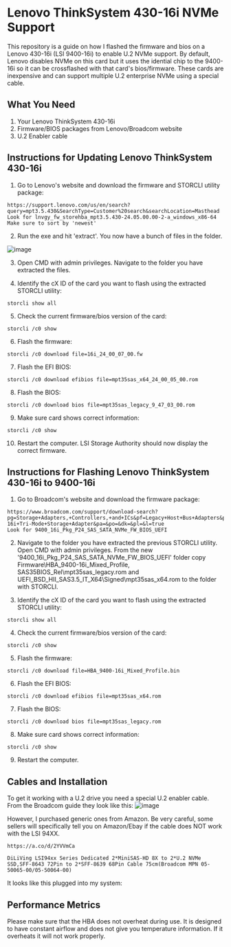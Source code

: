 # Lenovo ThinkSystem 430-16i NVMe Support
This repository is a guide on how I flashed the firmware and bios on a Lenovo 430-16i (LSI 9400-16i) to enable U.2 NVMe support. By default, Lenovo disables NVMe on this card but it uses the idential chip to the 9400-16i so it can be crossflashed with that card's bios/firmware. These cards are inexpensive and can support multiple U.2 enterprise NVMe using a special cable.

## What You Need
1.  Your Lenovo ThinkSystem 430-16i
2.  Firmware/BIOS packages from Lenovo/Broadcom website
3.  U.2 Enabler cable

## Instructions for Updating Lenovo ThinkSystem 430-16i
1. Go to Lenovo's website and download the firmware and STORCLI utility package:
````
https://support.lenovo.com/us/en/search?query=mpt3.5.430&SearchType=Customer%20search&searchLocation=Masthead
Look for lnvgy_fw_storehba_mpt3.5.430-24.05.00.00-2-a_windows_x86-64
Make sure to sort by 'newest'
````
2. Run the exe and hit 'extract'. You now have a bunch of files in the folder.

![image](https://github.com/user-attachments/assets/b36bcfdd-572d-40b9-91be-a67869d0e824)

3. Open CMD with admin privileges. Navigate to the folder you have extracted the files.

4. Identify the cX ID of the card you want to flash using the extracted STORCLI utility:
````
storcli show all
````

5. Check the current firmware/bios version of the card:
````
storcli /c0 show
````

6. Flash the firmware:
````
storcli /c0 download file=16i_24_00_07_00.fw
````

7. Flash the EFI BIOS:
````
storcli /c0 download efibios file=mpt35sas_x64_24_00_05_00.rom
````

8. Flash the BIOS:
````
storcli /c0 download bios file=mpt35sas_legacy_9_47_03_00.rom
````

9. Make sure card shows correct information:
````
storcli /c0 show
````

10. Restart the computer. LSI Storage Authority should now display the correct firmware.

## Instructions for Flashing Lenovo ThinkSystem 430-16i to 9400-16i 
1. Go to Broadcom's website and download the firmware package:
````
https://www.broadcom.com/support/download-search?pg=Storage+Adapters,+Controllers,+and+ICs&pf=Legacy+Host+Bus+Adapters&pn=HBA+9400-16i+Tri-Mode+Storage+Adapter&pa=&po=&dk=&pl=&l=true
Look for 9400_16i_Pkg_P24_SAS_SATA_NVMe_FW_BIOS_UEFI
````
2. Navigate to the folder you have extracted the previous STORCLI utility. Open CMD with admin privileges. From the new '9400_16i_Pkg_P24_SAS_SATA_NVMe_FW_BIOS_UEFI' folder copy Firmware\HBA_9400-16i_Mixed_Profile, SAS35BIOS_Rel\mpt35sas_legacy.rom and UEFI_BSD_HII_SAS3.5_IT_X64\Signed\mpt35sas_x64.rom to the folder with STORCLI.

3. Identify the cX ID of the card you want to flash using the extracted STORCLI utility:
````
storcli show all
````

4. Check the current firmware/bios version of the card:
````
storcli /c0 show
````

5. Flash the firmware:
````
storcli /c0 download file=HBA_9400-16i_Mixed_Profile.bin
````

6. Flash the EFI BIOS:
````
storcli /c0 download efibios file=mpt35sas_x64.rom
````

7. Flash the BIOS:
````
storcli /c0 download bios file=mpt35sas_legacy.rom
````

8. Make sure card shows correct information:
````
storcli /c0 show
````

9. Restart the computer.

## Cables and Installation
To get it working with a U.2 drive you need a special U.2 enabler cable. From the Broadcom guide they look like this:
![image](https://github.com/user-attachments/assets/bb3a3996-78fb-4ee5-8b65-ca437fbb3d51)

However, I purchased generic ones from Amazon. Be very careful, some sellers will specifically tell you on Amazon/Ebay if the cable does NOT work with the LSI 94XX.
````
https://a.co/d/2YVVmCa

DiLiVing LSI94xx Series Dedicated 2*MiniSAS-HD 8X to 2*U.2 NVMe SSD,SFF-8643 72Pin to 2*SFF-8639 68Pin Cable 75cm(Broadcom MPN 05-50065-00/05-50064-00)
````
It looks like this plugged into my system:



## Performance Metrics
Please make sure that the HBA does not overheat during use. It is designed to have constant airflow and does not give you temperature information. If it overheats it will not work properly. 
